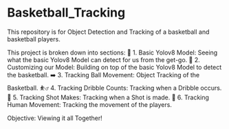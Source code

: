 # Basketball_Tracking
This repository is for Object Detection and Tracking of a basketball and basketball players.

This project is broken down into sections:
📝 1. Basic Yolov8 Model: Seeing what the basic Yolov8 Model can detect for us from the get-go.
🏀 2. Customizing our Model: Building on top of the basic Yolov8 Model to detect the basketball.
➡️ 3. Tracking Ball Movement: Object Tracking of the Basketball.
⛹️‍♂️ 4. Tracking Dribble Counts: Tracking when a Dribble occurs.
🧺 5. Tracking Shot Makes: Tracking when a Shot is made.
🏃 6. Tracking Human Movement: Tracking the movement of the players.

Objective: Viewing it all Together!

